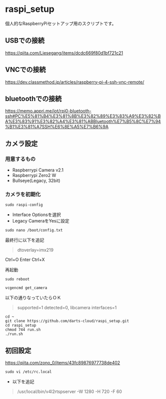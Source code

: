 # raspi_setup
個人的なRaspberryPiセットアップ用のスクリプトです。

## USBでの接続
https://qiita.com/Liesegang/items/dcdc669f80d1bf721c21

## VNCでの接続
https://dev.classmethod.jp/articles/raspberry-pi-4-ssh-vnc-remote/

## bluetoothでの接続
https://memo.appri.me/iot/rpi0-bluetooth-ssh#PC%E5%81%B4%E3%81%8B%E3%82%89%E3%83%A9%E3%82%BA%E3%83%91%E3%82%A4%E3%81%ABBluetooth%E7%B5%8C%E7%94%B1%E3%81%A7SSH%E6%8E%A5%E7%B6%9A

## カメラ設定
### 用意するもの
- Raspberrypi Camera v2.1
- Raspberrypi Zero2 W
- Bullseye(Legacy, 32bit)

### カメラを初期化
```
sudo raspi-config
```
- Interface Optionsを選択
- Legacy CameraをYesに設定

```
sudo nano /boot/config.txt
```
最終行に以下を追記
> dtoverlay=imx219

Ctrl+O Enter Ctrl+X

再起動
```
sudo reboot
```

```
vcgencmd get_camera
```
以下の通りなっていたらＯＫ
> supported=1 detected=0, libcamera interfaces=1


```
cd ~
git clone https://github.com/darts-cloud/raspi_setup.git
cd raspi_setup
chmod 744 run.sh
./run.sh
```

## 初回設定
https://qiita.com/zono_0/items/43fc89876977738de402


```
sudo vi /etc/rc.local
```
- 以下を追記
> /usr/local/bin/v4l2rtspserver -W 1280 -H 720 -F 60

